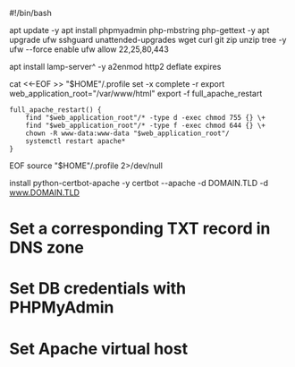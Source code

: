 #!/bin/bash

apt update -y
apt install phpmyadmin php-mbstring php-gettext -y
apt upgrade ufw sshguard unattended-upgrades wget curl git zip unzip tree -y
ufw --force enable
ufw allow 22,25,80,443

apt install lamp-server^ -y
a2enmod http2 deflate expires

cat <<-EOF >> "$HOME"/.profile
	set -x
	complete -r
	export web_application_root="/var/www/html"
	export -f full_apache_restart

	full_apache_restart() {
		find "$web_application_root"/* -type d -exec chmod 755 {} \+
		find "$web_application_root"/* -type f -exec chmod 644 {} \+
		chown -R www-data:www-data "$web_application_root"/
		systemctl restart apache*
	}
EOF
source "$HOME"/.profile 2>/dev/null

install python-certbot-apache -y
certbot --apache -d DOMAIN.TLD -d www.DOMAIN.TLD 
# Set a corresponding TXT record in DNS zone

# Set DB credentials with PHPMyAdmin
# Set Apache virtual host
